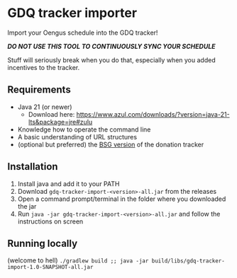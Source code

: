 # GDQ tracker importer
Import your Oengus schedule into the GDQ tracker!

***DO NOT USE THIS TOOL TO CONTINUOUSLY SYNC YOUR SCHEDULE***

Stuff will seriously break when you do that, especially when you added incentives to the tracker.

## Requirements
- Java 21 (or newer)
  - Download here: https://www.azul.com/downloads/?version=java-21-lts&package=jre#zulu
- Knowledge how to operate the command line
- A basic understanding of URL structures
- (optional but preferred) the [BSG version](https://github.com/BSGmarathon/donation-tracker-toplevel) of the donation tracker

## Installation
1. Install java and add it to your PATH
2. Download `gdq-tracker-import-<version>-all.jar` from the releases
3. Open a command prompt/terminal in the folder where you downloaded the jar
4. Run `java -jar gdq-tracker-import-<version>-all.jar` and follow the instructions on screen

## Running locally
(welcome to hell) `./gradlew build ;; java -jar build/libs/gdq-tracker-import-1.0-SNAPSHOT-all.jar`
